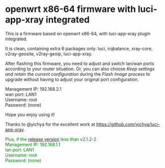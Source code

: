 # openwrt x86-64 firmware with luci-app-xray integrated  

This is a firmware based on openwrt x86-64, with luci-app-xray plugin integrated.  
  
It is clean, containing extra 6 packages only: luci, irqbalance, xray-core, v2ray-geosite, v2ray-geoip, luci-app-xray.  
  
After flashing this firmware, you need to adjust and switch lan/wan ports according to your router situation. Or, you can also choose *Keep settings and retain the current configuration* during the *Flash Image* process to upgrade without having to adjust your original port configuration.

Management IP: 192.168.2.1  
wan port: LAN1  
Username: root  
Password: (none)  

Hope you enjoy using it!  

Thanks to @yichya for the excellent work at https://github.com/yichya/luci-app-xray.  

   
  
  

<span style="color: green">Plus, if the [release version](https://github.com/yukeiyang/openwrt/releases) less than v2.1.2-2  
Management IP: 192.168.1.1  
lan port: LAN1  
Username: root  
Password: (none) </span>


